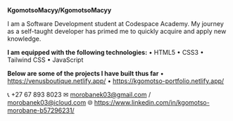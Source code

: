 
**KgomotsoMacyy/KgomotsoMacyy** 

I am a Software Development student at Codespace Academy. My journey as a self-taught developer has primed me to quickly acquire and apply new knowledge.

**I am equipped with the following technologies:**
• HTML5 
• CSS3
• Tailwind CSS
• JavaScript

**Below are some of the projects I have built thus far**
• https://venusboutique.netlify.app/
• https://kgomotso-portfolio.netlify.app/

📞  +27 67 893 8023
✉   morobanek03@gmail.com / morobanek03@icloud.com
🌐  https://www.linkedin.com/in/kgomotso-morobane-b57296231/
